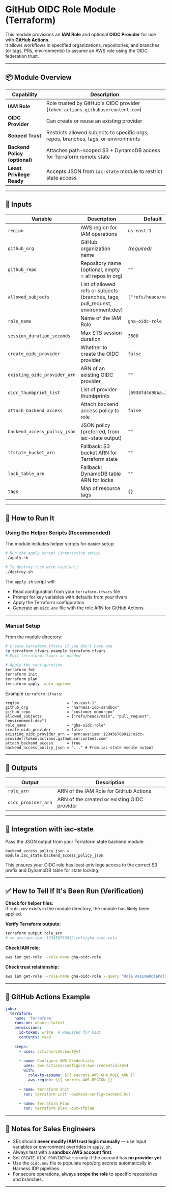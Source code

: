 # GitHub OIDC Role Module (Terraform)

This module provisions an **IAM Role** and optional **OIDC Provider** for use with **GitHub Actions**.  
It allows workflows in specified organizations, repositories, and branches (or tags, PRs, environments) to assume an AWS role using the OIDC federation trust.

---

## 📦 Module Overview

| Capability | Description |
|-------------|-------------|
| **IAM Role** | Role trusted by GitHub's OIDC provider (`token.actions.githubusercontent.com`) |
| **OIDC Provider** | Can create or reuse an existing provider |
| **Scoped Trust** | Restricts allowed subjects to specific orgs, repos, branches, tags, or environments |
| **Backend Policy (optional)** | Attaches path-scoped S3 + DynamoDB access for Terraform remote state |
| **Least Privilege Ready** | Accepts JSON from `iac-state` module to restrict state access |

---

## 🧩 Inputs

| Variable | Description | Default |
|-----------|-------------|----------|
| `region` | AWS region for IAM operations | `us-east-1` |
| `github_org` | GitHub organization name | *(required)* |
| `github_repo` | Repository name (optional, empty = all repos in org) | `""` |
| `allowed_subjects` | List of allowed refs or subjects (branches, tags, pull_request, environment:dev) | `["refs/heads/main"]` |
| `role_name` | Name of the IAM Role | `gha-oidc-role` |
| `session_duration_seconds` | Max STS session duration | `3600` |
| `create_oidc_provider` | Whether to create the OIDC provider | `false` |
| `existing_oidc_provider_arn` | ARN of an existing OIDC provider | `""` |
| `oidc_thumbprint_list` | List of provider thumbprints | `[6938fd4d98ba…]` |
| `attach_backend_access` | Attach backend access policy to role | `false` |
| `backend_access_policy_json` | JSON policy (preferred, from iac-state output) | `""` |
| `tfstate_bucket_arn` | Fallback: S3 bucket ARN for Terraform state | `""` |
| `lock_table_arn` | Fallback: DynamoDB table ARN for locks | `""` |
| `tags` | Map of resource tags | `{}` |

---

## 🚀 How to Run It

### Using the Helper Scripts (Recommended)

The module includes helper scripts for easier setup:

```bash
# Run the apply script (interactive setup)
./apply.sh

# To destroy (use with caution!)
./destroy.sh
```

The `apply.sh` script will:

- Read configuration from your `terraform.tfvars` file  
- Prompt for key variables with defaults from your tfvars  
- Apply the Terraform configuration  
- Generate an `oidc.env` file with the role ARN for GitHub Actions  

---

### Manual Setup

From the module directory:

```bash
# Create terraform.tfvars if you don't have one
cp terraform.tfvars.example terraform.tfvars
# Edit terraform.tfvars as needed

# Apply the configuration
terraform fmt
terraform init
terraform plan
terraform apply -auto-approve
```

Example `terraform.tfvars`:

```hcl
region                     = "us-east-1"
github_org                 = "harness-idp-sandbox"
github_repo                = "customer-monorepo"
allowed_subjects           = ["refs/heads/main", "pull_request", "environment:dev"]
role_name                  = "gha-oidc-role"
create_oidc_provider       = false
existing_oidc_provider_arn = "arn:aws:iam::123456789012:oidc-provider/token.actions.githubusercontent.com"
attach_backend_access      = true
backend_access_policy_json = "..." # From iac-state module output
```

---

## 🧩 Outputs

| Output | Description |
|---------|-------------|
| `role_arn` | ARN of the IAM Role for GitHub Actions |
| `oidc_provider_arn` | ARN of the created or existing OIDC provider |

---

## 🧱 Integration with iac-state

Pass the JSON output from your Terraform state backend module:

```hcl
backend_access_policy_json = module.iac_state.backend_access_policy_json
```

This ensures your OIDC role has least-privilege access to the correct S3 prefix and DynamoDB table for state locking.

---

## ✅ How to Tell If It's Been Run (Verification)

**Check for helper files:**  
If `oidc.env` exists in the module directory, the module has likely been applied.

**Verify Terraform outputs:**

```bash
terraform output role_arn
# => arn:aws:iam::123456789012:role/gha-oidc-role
```

**Check IAM role:**

```bash
aws iam get-role --role-name gha-oidc-role
```

**Check trust relationship:**

```bash
aws iam get-role --role-name gha-oidc-role --query "Role.AssumeRolePolicyDocument" --output json
```

---

## 🧩 GitHub Actions Example

```yaml
jobs:
  terraform:
    name: 'Terraform'
    runs-on: ubuntu-latest
    permissions:
      id-token: write  # Required for OIDC
      contents: read
    
    steps:
      - uses: actions/checkout@v4
      
      - name: Configure AWS Credentials
        uses: aws-actions/configure-aws-credentials@v4
        with:
          role-to-assume: ${{ secrets.AWS_GHA_ROLE_ARN }}
          aws-region: ${{ secrets.AWS_REGION }}
      
      - name: Terraform Init
        run: terraform init -backend-config=backend.hcl
      
      - name: Terraform Plan
        run: terraform plan -out=tfplan
```

---

## 🧠 Notes for Sales Engineers

- SEs should **never modify IAM trust logic manually** — use input variables or environment overrides in `apply.sh`.  
- Always test with a **sandbox AWS account first**.  
- Set `CREATE_OIDC_PROVIDER=true` only if the account has **no provider yet**.  
- Use the `oidc.env` file to populate repo/org secrets automatically in Harness IDP pipelines.  
- For secure operations, always **scope the role** to specific repositories and branches.

---
